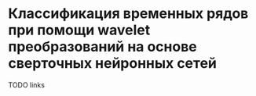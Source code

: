 # Классификация временных рядов при помощи wavelet преобразований на основе сверточных нейронных сетей 

TODO links
